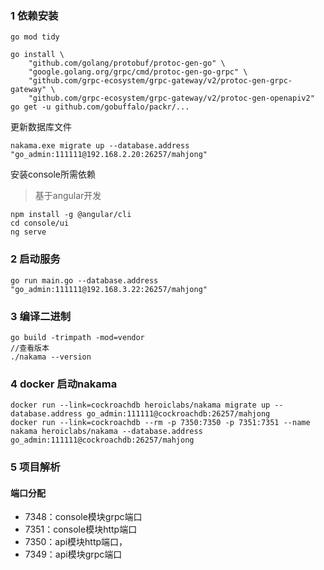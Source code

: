 ### 1 依赖安装
```
go mod tidy
```

```
go install \
    "github.com/golang/protobuf/protoc-gen-go" \
    "google.golang.org/grpc/cmd/protoc-gen-go-grpc" \
    "github.com/grpc-ecosystem/grpc-gateway/v2/protoc-gen-grpc-gateway" \
    "github.com/grpc-ecosystem/grpc-gateway/v2/protoc-gen-openapiv2"
go get -u github.com/gobuffalo/packr/...
```

更新数据库文件
```
nakama.exe migrate up --database.address "go_admin:111111@192.168.2.20:26257/mahjong"
```

安装console所需依赖
>基于angular开发
```
npm install -g @angular/cli
cd console/ui
ng serve
```

### 2 启动服务
```
go run main.go --database.address "go_admin:111111@192.168.3.22:26257/mahjong"

```

### 3 编译二进制
```
go build -trimpath -mod=vendor
//查看版本
./nakama --version
```

### 4 docker 启动nakama

```
docker run --link=cockroachdb heroiclabs/nakama migrate up --database.address go_admin:111111@cockroachdb:26257/mahjong
docker run --link=cockroachdb --rm -p 7350:7350 -p 7351:7351 --name nakama heroiclabs/nakama --database.address go_admin:111111@cockroachdb:26257/mahjong
```
### 5 项目解析

#### 端口分配
* 7348：console模块grpc端口
* 7351：console模块http端口
* 7350：api模块http端口，
* 7349：api模块grpc端口
